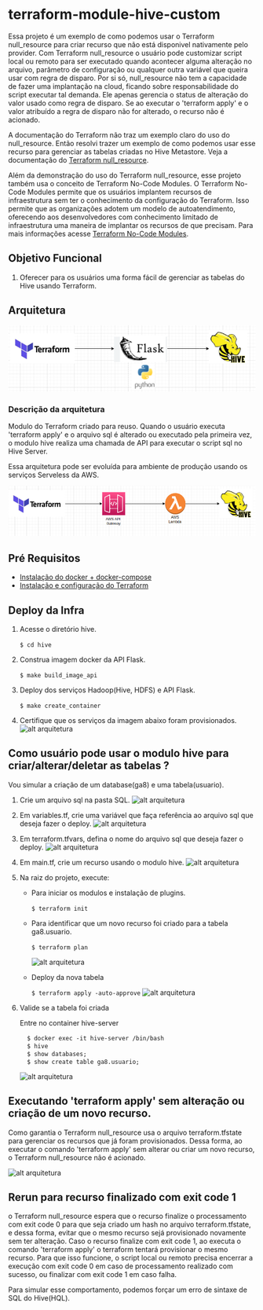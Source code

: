 # terraform-module-hive-custom
Essa projeto é um exemplo de como podemos usar o Terraform null_resource para criar recurso que não está disponivel nativamente pelo
provider. Com Terraform null_resource o usuário pode customizar script local ou remoto para ser executado quando acontecer alguma
alteração no arquivo, parâmetro de configuração ou qualquer outra variável que queira usar com regra de disparo. 
Por si só, null_resource não tem a capacidade de fazer uma implantação na cloud, ficando sobre responsabilidade do script executar tal demanda.
Ele apenas gerencia o status de alteração do valor usado como regra de disparo. Se ao executar o 'terraform apply' e o valor atribuído
a regra de disparo não for alterado, o recurso não é acionado.

A documentação do Terraform não traz um exemplo claro do uso do null_resource. Então resolvi trazer um exemplo de como podemos usar
esse recurso para gerenciar as tabelas criadas no Hive Metastore. Veja a documentação do [Terraform null_resource](https://registry.terraform.io/providers/hashicorp/null/latest/docs/resources/resource).

Além da demonstração do uso do Terraform null_resource, esse projeto também usa o conceito de Terraform No-Code Modules.
O Terraform No-Code Modules permite que os usuários implantem recursos de infraestrutura sem ter o conhecimento da configuração do Terraform.
Isso permite que as organizações adotem um modelo de autoatendimento, oferecendo aos desenvolvedores com conhecimento limitado de infraestrutura
uma maneira de implantar os recursos de que precisam. Para mais informações acesse [Terraform No-Code Modules](https://developer.hashicorp.com/terraform/tutorials/cloud/no-code-provisioning).

## Objetivo Funcional

1. Oferecer para os usuários uma forma fácil de gerenciar as tabelas do Hive usando Terraform.

## Arquitetura

![alt arquitetura](images/terraform_hive.png)

### Descrição da arquitetura

Modulo do Terraform criado para reuso. Quando o usuário executa 'terraform apply' e o arquivo sql 
é alterado ou executado pela primeira vez, o modulo hive realiza uma chamada de API para executar o script sql no Hive Server.

Essa arquitetura pode ser evoluída para ambiente de produção usando os serviços Serveless da AWS.

![alt arquitetura](images/aws.png)

## Pré Requisitos

- [Instalação do docker + docker-compose](https://docs.solus.inf.br/display/TUT/Instalando+Docker+Engine+e+Docker+compose+no+Linux)
- [Instalação e configuração do Terraform](https://developer.hashicorp.com/terraform/tutorials/aws-get-started/install-cli)

## Deploy da Infra

1. Acesse o diretório hive.

    ```$ cd hive```


2. Construa imagem docker da API Flask.

    ```$ make build_image_api```


3. Deploy dos serviços Hadoop(Hive, HDFS) e API Flask.

   ```$ make create_container```


4. Certifique que os serviços da imagem abaixo foram provisionados.
![alt arquitetura](images/services.png)

## Como usuário pode usar o modulo hive para criar/alterar/deletar as tabelas ?

Vou simular a criação de um database(ga8) e uma tabela(usuario).

1. Crie um arquivo sql na pasta SQL.
![alt arquitetura](images/exemplo_sql.png)


2. Em variables.tf, crie uma variável que faça referência ao arquivo sql que deseja fazer o deploy.
![alt arquitetura](images/create_variable.png)


3. Em terraform.tfvars, defina o nome do arquivo sql que deseja fazer o deploy.
![alt arquitetura](images/variable_value.png)


4. Em main.tf, crie um recurso usando o modulo hive.
![alt arquitetura](images/use_module.png)

5. Na raiz do projeto, execute:

   - Para iniciar os modulos e instalação de plugins.

      ```$ terraform init```

   - Para identificar que um novo recurso foi criado para a tabela ga8.usuario.

      ```$ terraform plan```

      ![alt arquitetura](images/plan_exemplo.png)

   - Deploy da nova tabela

      ```$ terraform apply -auto-approve```
      ![alt arquitetura](images/apply_exemplo.png)


6. Valide se a tabela foi criada

      Entre no container hive-server

         $ docker exec -it hive-server /bin/bash
         $ hive
         $ show databases;
         $ show create table ga8.usuario;

    ![alt arquitetura](images/tbl_ga8_usuario.png)

## Executando 'terraform apply' sem alteração ou criação de um novo recurso.

Como garantia o Terraform null_resource usa o arquivo terraform.tfstate para gerenciar os recursos que já foram provisionados.
Dessa forma, ao executar o comando 'terraform apply' sem alterar ou criar um novo recurso, o Terraform null_resource
não é acionado.

![alt arquitetura](images/no_apply.png)


## Rerun para recurso finalizado com exit code 1
o Terraform null_resource espera que o recurso finalize o processamento com exit code 0 para que seja criado um hash no
arquivo terraform.tfstate, e dessa forma,  evitar que o mesmo recurso sejá provisionado novamente sem ter alteração. 
Caso o recurso finalize com exit code 1, ao executa o comando 'terraform apply' o terraform tentará provisionar o mesmo
recurso. Para que isso funcione, o script local ou remoto precisa encerrar a execução com exit code 0 em caso de processamento
realizado com sucesso, ou finalizar com exit code 1 em caso falha.

Para simular esse comportamento, podemos forçar um erro de sintaxe de SQL do Hive(HQL).



